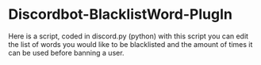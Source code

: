 # Discordbot-BlacklistWord-PlugIn
Here is a script, coded in discord.py (python) with this script you can edit the list of words you would like to be blacklisted and the amount of times it can be used before banning a user.

